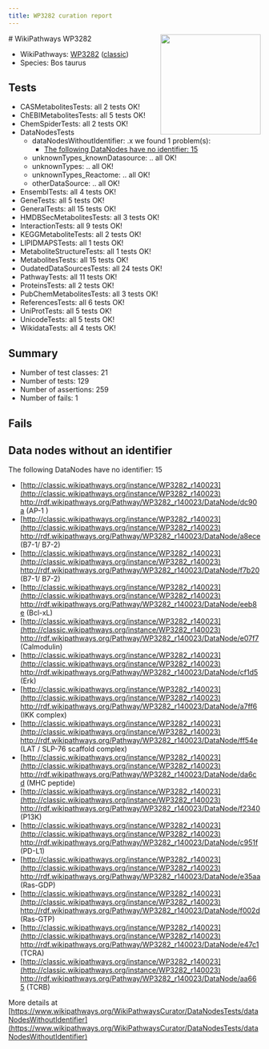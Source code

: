 ```yaml
---
title: WP3282 curation report
---
```


<img style="float: right; width: 200px" src="https://upload.wikimedia.org/wikipedia/commons/thumb/8/83/Wplogo_with_text_500.png/640px-Wplogo_with_text_500.png" />
# WikiPathways WP3282

* WikiPathways: [WP3282](https://wikipathways.org/pathways/WP3282) ([classic](https://classic.wikipathways.org/instance/WP3282))
* Species: Bos taurus
## Tests
* CASMetabolitesTests: all 2 tests OK!
* ChEBIMetabolitesTests: all 5 tests OK!
* ChemSpiderTests: all 2 tests OK!
* DataNodesTests
    * dataNodesWithoutIdentifier: .x we found 1 problem(s):
        * [The following DataNodes have no identifier: 15](#8792c495)
    * unknownTypes_knownDatasource: .. all OK!
    * unknownTypes: .. all OK!
    * unknownTypes_Reactome: .. all OK!
    * otherDataSource: .. all OK!
* EnsemblTests: all 4 tests OK!
* GeneTests: all 5 tests OK!
* GeneralTests: all 15 tests OK!
* HMDBSecMetabolitesTests: all 3 tests OK!
* InteractionTests: all 9 tests OK!
* KEGGMetaboliteTests: all 2 tests OK!
* LIPIDMAPSTests: all 1 tests OK!
* MetaboliteStructureTests: all 1 tests OK!
* MetabolitesTests: all 15 tests OK!
* OudatedDataSourcesTests: all 24 tests OK!
* PathwayTests: all 11 tests OK!
* ProteinsTests: all 2 tests OK!
* PubChemMetabolitesTests: all 3 tests OK!
* ReferencesTests: all 6 tests OK!
* UniProtTests: all 5 tests OK!
* UnicodeTests: all 5 tests OK!
* WikidataTests: all 4 tests OK!


## Summary

* Number of test classes: 21
* Number of tests: 129
* Number of assertions: 259
* Number of fails: 1

## Fails

<a name="8792c495" />

## Data nodes without an identifier

The following DataNodes have no identifier: 15

* [http://classic.wikipathways.org/instance/WP3282_r140023](http://classic.wikipathways.org/instance/WP3282_r140023) http://rdf.wikipathways.org/Pathway/WP3282_r140023/DataNode/dc90a (AP-1 )
* [http://classic.wikipathways.org/instance/WP3282_r140023](http://classic.wikipathways.org/instance/WP3282_r140023) http://rdf.wikipathways.org/Pathway/WP3282_r140023/DataNode/a8ece (B7-1/ B7-2)
* [http://classic.wikipathways.org/instance/WP3282_r140023](http://classic.wikipathways.org/instance/WP3282_r140023) http://rdf.wikipathways.org/Pathway/WP3282_r140023/DataNode/f7b20 (B7-1/ B7-2)
* [http://classic.wikipathways.org/instance/WP3282_r140023](http://classic.wikipathways.org/instance/WP3282_r140023) http://rdf.wikipathways.org/Pathway/WP3282_r140023/DataNode/eeb8e (Bcl-xL)
* [http://classic.wikipathways.org/instance/WP3282_r140023](http://classic.wikipathways.org/instance/WP3282_r140023) http://rdf.wikipathways.org/Pathway/WP3282_r140023/DataNode/e07f7 (Calmodulin)
* [http://classic.wikipathways.org/instance/WP3282_r140023](http://classic.wikipathways.org/instance/WP3282_r140023) http://rdf.wikipathways.org/Pathway/WP3282_r140023/DataNode/cf1d5 (Erk)
* [http://classic.wikipathways.org/instance/WP3282_r140023](http://classic.wikipathways.org/instance/WP3282_r140023) http://rdf.wikipathways.org/Pathway/WP3282_r140023/DataNode/a7ff6 (IKK complex)
* [http://classic.wikipathways.org/instance/WP3282_r140023](http://classic.wikipathways.org/instance/WP3282_r140023) http://rdf.wikipathways.org/Pathway/WP3282_r140023/DataNode/ff54e (LAT / SLP-76 scaffold complex)
* [http://classic.wikipathways.org/instance/WP3282_r140023](http://classic.wikipathways.org/instance/WP3282_r140023) http://rdf.wikipathways.org/Pathway/WP3282_r140023/DataNode/da6cd (MHC peptide)
* [http://classic.wikipathways.org/instance/WP3282_r140023](http://classic.wikipathways.org/instance/WP3282_r140023) http://rdf.wikipathways.org/Pathway/WP3282_r140023/DataNode/f2340 (P13K)
* [http://classic.wikipathways.org/instance/WP3282_r140023](http://classic.wikipathways.org/instance/WP3282_r140023) http://rdf.wikipathways.org/Pathway/WP3282_r140023/DataNode/c951f (PD-L1)
* [http://classic.wikipathways.org/instance/WP3282_r140023](http://classic.wikipathways.org/instance/WP3282_r140023) http://rdf.wikipathways.org/Pathway/WP3282_r140023/DataNode/e35aa (Ras-GDP)
* [http://classic.wikipathways.org/instance/WP3282_r140023](http://classic.wikipathways.org/instance/WP3282_r140023) http://rdf.wikipathways.org/Pathway/WP3282_r140023/DataNode/f002d (Ras-GTP)
* [http://classic.wikipathways.org/instance/WP3282_r140023](http://classic.wikipathways.org/instance/WP3282_r140023) http://rdf.wikipathways.org/Pathway/WP3282_r140023/DataNode/e47c1 (TCRA)
* [http://classic.wikipathways.org/instance/WP3282_r140023](http://classic.wikipathways.org/instance/WP3282_r140023) http://rdf.wikipathways.org/Pathway/WP3282_r140023/DataNode/aa665 (TCRB)


More details at [https://www.wikipathways.org/WikiPathwaysCurator/DataNodesTests/dataNodesWithoutIdentifier](https://www.wikipathways.org/WikiPathwaysCurator/DataNodesTests/dataNodesWithoutIdentifier)

